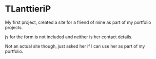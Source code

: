 # TLanttieriP

My first project, created a site for a friend of mine as part of my portfolio projects.

js for the form is not included and neither is her contact details.

Not an actual site though, just asked her if I can use her as part of my portfolio.
